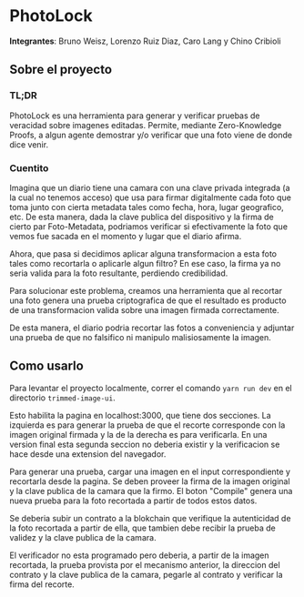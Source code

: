 # PhotoLock

**Integrantes**: Bruno Weisz, Lorenzo Ruiz Diaz, Caro Lang y Chino Cribioli

## Sobre el proyecto

### TL;DR

PhotoLock es una herramienta para generar y verificar pruebas de veracidad sobre imagenes editadas. Permite, mediante Zero-Knowledge Proofs, a algun agente demostrar y/o verificar que una foto viene de donde dice venir.

### Cuentito

Imagina que un diario tiene una camara con una clave privada integrada (a la cual no tenemos acceso) que usa para firmar digitalmente cada foto que toma junto con cierta metadata tales como fecha, hora, lugar geografico, etc. De esta manera, dada la clave publica del dispositivo y la firma de cierto par Foto-Metadata, podriamos verificar si efectivamente la foto que vemos fue sacada en el momento y lugar que el diario afirma.

Ahora, que pasa si decidimos aplicar alguna transformacion a esta foto tales como recortarla o aplicarle algun filtro? En ese caso, la firma ya no seria valida para la foto resultante, perdiendo credibilidad.

Para solucionar este problema, creamos una herramienta que al recortar una foto genera una prueba criptografica de que el resultado es producto de una transformacion valida sobre una imagen firmada correctamente.

De esta manera, el diario podria recortar las fotos a conveniencia y adjuntar una prueba de que no falsifico ni manipulo malisiosamente la imagen.

## Como usarlo

Para levantar el proyecto localmente, correr el comando `yarn run dev` en el directorio `trimmed-image-ui`.


Esto habilita la pagina en localhost:3000, que tiene dos secciones. La izquierda es para generar la prueba de que el recorte corresponde con la imagen original firmada y la de la derecha es para verificarla. En una version final esta segunda seccion no deberia existir y la verificacion se hace desde una extension del navegador.

Para generar una prueba, cargar una imagen en el input correspondiente y recortarla desde la pagina. Se deben proveer la firma de la imagen original y la clave publica de la camara que la firmo. El boton "Compile" genera una nueva prueba para la foto recortada a partir de todos estos datos.

Se deberia subir un contrato a la blokchain que verifique la autenticidad de la foto recortada a partir de ella, que tambien debe recibir la prueba de validez y la clave publica de la camara.

El verificador no esta programado pero deberia, a partir de la imagen recortada, la prueba provista por el mecanismo anterior, la direccion del contrato y la clave publica de la camara, pegarle al contrato y verificar la firma del recorte.